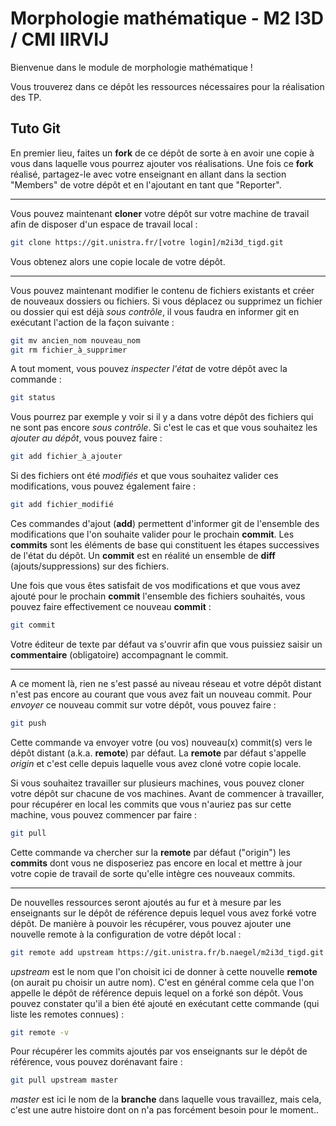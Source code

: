 # Morphologie mathématique - M2 I3D / CMI IIRVIJ

Bienvenue dans le module de morphologie mathématique !

Vous trouverez dans ce dépôt les ressources nécessaires pour la réalisation des TP.

## Tuto Git

En premier lieu, faites un **fork** de ce dépôt de sorte à en avoir une copie à vous dans laquelle vous pourrez ajouter vos réalisations.
Une fois ce **fork** réalisé, partagez-le avec votre enseignant en allant dans la section "Members" de votre dépôt et en l'ajoutant en tant que "Reporter".

---

Vous pouvez maintenant **cloner** votre dépôt sur votre machine de travail afin de disposer d'un espace de travail local :
```sh
git clone https://git.unistra.fr/[votre login]/m2i3d_tigd.git
```
Vous obtenez alors une copie locale de votre dépôt.

---

Vous pouvez maintenant modifier le contenu de fichiers existants et créer de nouveaux dossiers ou fichiers.
Si vous déplacez ou supprimez un fichier ou dossier qui est déjà *sous contrôle*, il vous faudra en informer git en exécutant l'action de la façon suivante :
```sh
git mv ancien_nom nouveau_nom
git rm fichier_à_supprimer
```

A tout moment, vous pouvez *inspecter l'état* de votre dépôt avec la commande :
```sh
git status
```
Vous pourrez par exemple y voir si il y a dans votre dépôt des fichiers qui ne sont pas encore *sous contrôle*.
Si c'est le cas et que vous souhaitez les *ajouter au dépôt*, vous pouvez faire :
```sh
git add fichier_à_ajouter
```
Si des fichiers ont été *modifiés* et que vous souhaitez valider ces modifications, vous pouvez également faire :
```sh
git add fichier_modifié
```
Ces commandes d'ajout (**add**) permettent d'informer git de l'ensemble des modifications que l'on souhaite valider pour le prochain **commit**.
Les **commits** sont les éléments de base qui constituent les étapes successives de l'état du dépôt.
Un **commit** est en réalité un ensemble de **diff** (ajouts/suppressions) sur des fichiers.

Une fois que vous êtes satisfait de vos modifications et que vous avez ajouté pour le prochain **commit** l'ensemble des fichiers souhaités, vous pouvez faire effectivement ce nouveau **commit** :
```sh
git commit
```
Votre éditeur de texte par défaut va s'ouvrir afin que vous puissiez saisir un **commentaire** (obligatoire) accompagnant le commit.

---

A ce moment là, rien ne s'est passé au niveau réseau et votre dépôt distant n'est pas encore au courant que vous avez fait un nouveau commit.
Pour *envoyer* ce nouveau commit sur votre dépôt, vous pouvez faire :
```sh
git push
```
Cette commande va envoyer votre (ou vos) nouveau(x) commit(s) vers le dépôt distant (a.k.a. **remote**) par défaut.
La **remote** par défaut s'appelle *origin* et c'est celle depuis laquelle vous avez cloné votre copie locale.

Si vous souhaitez travailler sur plusieurs machines, vous pouvez cloner votre dépôt sur chacune de vos machines.
Avant de commencer à travailler, pour récupérer en local les commits que vous n'auriez pas sur cette machine, vous pouvez commencer par faire :
```sh
git pull
```
Cette commande va chercher sur la **remote** par défaut ("origin") les **commits** dont vous ne disposeriez pas encore en local et mettre à jour votre copie de travail de sorte qu'elle intègre ces nouveaux commits.

---

De nouvelles ressources seront ajoutés au fur et à mesure par les enseignants sur le dépôt de référence depuis lequel vous avez forké votre dépôt.
De manière à pouvoir les récupérer, vous pouvez ajouter une nouvelle remote à la configuration de votre dépôt local :
```sh
git remote add upstream https://git.unistra.fr/b.naegel/m2i3d_tigd.git
```
*upstream* est le nom que l'on choisit ici de donner à cette nouvelle **remote** (on aurait pu choisir un autre nom).
C'est en général comme cela que l'on appelle le dépôt de référence depuis lequel on a forké son dépôt.
Vous pouvez constater qu'il a bien été ajouté en exécutant cette commande (qui liste les remotes connues) :
```sh
git remote -v
```
Pour récupérer les commits ajoutés par vos enseignants sur le dépôt de référence, vous pouvez dorénavant faire :
```sh
git pull upstream master
```
*master* est ici le nom de la **branche** dans laquelle vous travaillez, mais cela, c'est une autre histoire dont on n'a pas forcément besoin pour le moment..